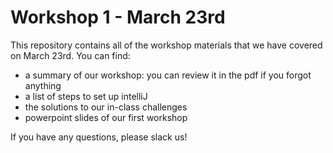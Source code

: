 # Workshop 1 - March 23rd

This repository contains all of the workshop materials that we have covered on March 23rd.
You can find:

- a summary of our workshop: you can review it in the pdf if you forgot anything
- a list of steps to set up intelliJ
- the solutions to our in-class challenges
- powerpoint slides of our first workshop

If you have any questions, please slack us!
